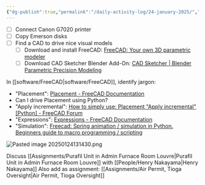 ```yaml
---
{"dg-publish":true,"permalink":"/daily-activity-log/24-january-2025/","noteIcon":"","created":"2025-01-24T10:30:50.017-06:00"}
---
```


- [ ] Connect Canon G7020 printer
- [ ] Copy Emerson disks
- [ ] Find a CAD to drive nice visual models
	- [ ] Download and install FreeCAD: [FreeCAD: Your own 3D parametric modeler](https://www.freecad.org/downloads.php)
	- [ ] Download CAD Sketcher Blender Add-On: [CAD Sketcher | Blender Parametric Precision Modeling](https://www.cadsketcher.com/)

In [[software/FreeCAD\|software/FreeCAD]], identify jargon:
- "Placement": [Placement - FreeCAD Documentation](https://wiki.freecad.org/Placement)
- Can I drive Placement using Python?
- "Apply incremental": [How to simply use: Placement "Apply incremental" [Python] - FreeCAD Forum](https://forum.freecad.org/viewtopic.php?t=2530)
- "Expressions": [Expressions - FreeCAD Documentation](https://wiki.freecad.org/Expressions)
- "Simulation": [Freecad: Spring animation / simulation in Python. Beginners guide to macro programming / scripting](https://www.youtube.com/watch?v=1T8znLnUBYM&t=5s)

![Pasted image 20250124131430.png](/img/user/Pasted%20image%2020250124131430.png)

Discuss [[Assignments/Purafil Unit in Admin Furnace Room Louvre\|Purafil Unit in Admin Furnace Room Louvre]] with [[People/Henry Nakayama\|Henry Nakayama]]
Also add as assignment: [[Assignments/Air Permit, Tioga Oversight\|Air Permit, Tioga Oversight]]